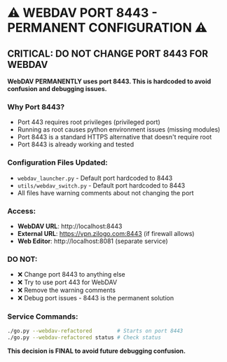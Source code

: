 # ⚠️ WEBDAV PORT 8443 - PERMANENT CONFIGURATION ⚠️

## CRITICAL: DO NOT CHANGE PORT 8443 FOR WEBDAV

**WebDAV PERMANENTLY uses port 8443. This is hardcoded to avoid confusion and debugging issues.**

### Why Port 8443?
- Port 443 requires root privileges (privileged port)
- Running as root causes python environment issues (missing modules)
- Port 8443 is a standard HTTPS alternative that doesn't require root
- Port 8443 is already working and tested

### Configuration Files Updated:
- `webdav_launcher.py` - Default port hardcoded to 8443
- `utils/webdav_switch.py` - Default port hardcoded to 8443
- All files have warning comments about not changing the port

### Access:
- **WebDAV URL**: http://localhost:8443
- **External URL**: https://vpn.zilogo.com:8443 (if firewall allows)
- **Web Editor**: http://localhost:8081 (separate service)

### DO NOT:
- ❌ Change port 8443 to anything else
- ❌ Try to use port 443 for WebDAV
- ❌ Remove the warning comments
- ❌ Debug port issues - 8443 is the permanent solution

### Service Commands:
```bash
./go.py --webdav-refactored        # Starts on port 8443
./go.py --webdav-refactored status # Check status
```

**This decision is FINAL to avoid future debugging confusion.**